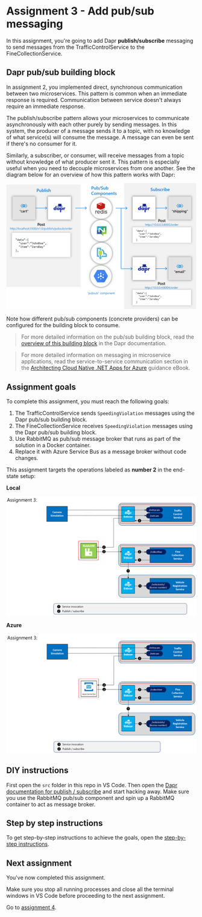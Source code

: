 # Assignment 3 - Add pub/sub messaging

In this assignment, you're going to add Dapr **publish/subscribe** messaging to send messages from the TrafficControlService to the FineCollectionService.

## Dapr pub/sub building block

In assignment 2, you implemented direct, synchronous communication between two microservices. This pattern is common when an immediate response is required. Communication between service doesn't always require an immediate response.

The publish/subscribe pattern allows your microservices to communicate asynchronously with each other purely by sending messages. In this system, the producer of a message sends it to a topic, with no knowledge of what service(s) will consume the message. A message can even be sent if there's no consumer for it.

Similarly, a subscriber, or consumer, will receive messages from a topic without knowledge of what producer sent it. This pattern is especially useful when you need to decouple microservices from one another. See the diagram below for an overview of how this pattern works with Dapr:

![](img/pub-sub.png)

Note how different pub/sub components (concrete providers) can be configured for the building block to consume.

 > For more detailed information on the pub/sub building block, read the [overview of this building block](https://docs.dapr.io/developing-applications/building-blocks/pubsub/pubsub-overview/) in the Dapr documentation. 

 > For more detailed information on messaging in microservice applications, read the service-to-service communication section in the [Architecting Cloud Native .NET Apps for Azure](https://docs.microsoft.com/dotnet/architecture/cloud-native/service-to-service-communication) guidance eBook.

## Assignment goals

To complete this assignment, you must reach the following goals:

1. The TrafficControlService sends `SpeedingViolation` messages using the Dapr pub/sub building block.
1. The FineCollectionService receives `SpeedingViolation` messages using the Dapr pub/sub building block.
1. Use RabbitMQ as pub/sub message broker that runs as part of the solution in a Docker container.
1. Replace it with Azure Service Bus as a message broker without code changes.

This assignment targets the operations labeled as **number 2** in the end-state setup:

**Local**

<img src="img/pub-sub-operation.png" style="zoom: 67%;" />

**Azure**

<img src="img/pub-sub-operation-azure.png" style="zoom: 67%;" />

## DIY instructions

First open the `src` folder in this repo in VS Code. Then open the [Dapr documentation for publish / subscribe](https://github.com/dapr/docs) and start hacking away. Make sure you use the RabbitMQ pub/sub component and spin up a RabbitMQ container to act as message broker.

## Step by step instructions

To get step-by-step instructions to achieve the goals, open the [step-by-step instructions](step-by-step.md).

## Next assignment

You've now completed this assignment. 

Make sure you stop all running processes and close all the terminal windows in VS Code before proceeding to the next assignment.

Go to [assignment 4](../Assignment04/README.md).
